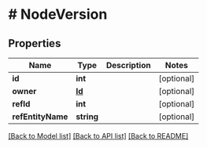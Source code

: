 # # NodeVersion

## Properties

Name | Type | Description | Notes
------------ | ------------- | ------------- | -------------
**id** | **int** |  | [optional]
**owner** | [**Id**](Id.md) |  | [optional]
**refId** | **int** |  | [optional]
**refEntityName** | **string** |  | [optional]

[[Back to Model list]](../../README.md#models) [[Back to API list]](../../README.md#endpoints) [[Back to README]](../../README.md)
